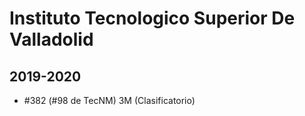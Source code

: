 # Instituto Tecnologico Superior De Valladolid

## 2019-2020

- #382 (#98 de TecNM) 3M (Clasificatorio)


